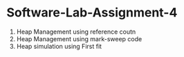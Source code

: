 # Software-Lab-Assignment-4
1. Heap Management using reference coutn
2. Heap Management using mark-sweep code
3. Heap simulation using First fit
